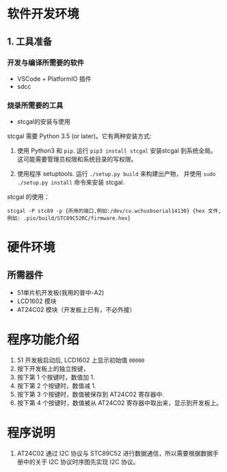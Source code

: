 # 软件开发环境

## 1. 工具准备

### 开发与编译所需要的软件

* VSCode + PlatformIO 插件
* sdcc

### 烧录所需要的工具

* stcgal的安装与使用

stcgal 需要 Python 3.5 (or later)。它有两种安装方式:

1. 使用 Python3 和 ```pip```. 运行 ```pip3 install stcgal``` 安装stcgal 到系统全局。
这可能需要管理员权限和系统目录的写权限。

2. 使用程序 setuptools. 运行 ```./setup.py build``` 来构建出产物， 并使用
```sudo ./setup.py install``` 命令来安装 stcgal.

stcgal 的使用：

```
stcgal -P stc89 -p {所用的端口,例如:/dev/cu.wchusbserial14130} {hex 文件,例如: .pio/build/STC89C52RC/firmware.hex}
```

# 硬件环境

## 所需器件

* 51单片机开发板(我用的普中-A2)
* LCD1602 模块
* AT24C02 模块（开发板上已有，不必外接）

# 程序功能介绍

1. 51 开发板启动后, LCD1602 上显示初始值 ```00000```
2. 按下开发板上的独立按键，
  1. 按下第 1 个按键时，数值加 1.
  1. 按下第 2 个按键时，数值减 1.
  1. 按下第 3 个按键时，数值被保存到 AT24C02 寄存器中.
  1. 按下第 4 个按键时，数值被从 AT24C02 寄存器中取出来，显示到开发板上。

# 程序说明

1. AT24C02 通过 I2C 协议与 STC89C52 进行数据通信，所以需要根据数据手册中的关于 I2C 协议时序图先实现 I2C 协议。


